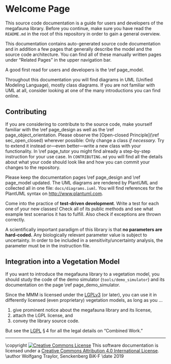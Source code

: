 Welcome Page
============
<!--
SPDX-FileCopyrightText: 2020 Wolfgang Traylor <wolfgang.traylor@senckenberg.de>

SPDX-License-Identifier: CC-BY-4.0
-->

This source code documentation is a guide for users and developers of the megafauna library.
Before you continue, make sure you have read the `README.md` in the root of this repository in order to gain a general overview.

This documentation contains auto-generated source code documentation and in addition a few pages that generally describe the model and the source code architecture.
You can find all of these manually written pages under “Related Pages” in the upper navigation bar.

A good first read for users and developers is the \ref page_model.

Throughout this documentation you will find diagrams in UML (Unified Modeling Language), mostly class diagrams.
If you are not familiar with UML at all, consider looking at one of the many introductions you can find online.

## Contributing

If you are considering to contribute to the source code, make yourself familiar with the \ref page_design as well as the \ref page_object_orientation.
Please observe the [Open-closed Principle](\ref sec_open_closed) wherever possible: Only change a class *if necessary.* Try to extend it instead or—even better—write a new class with your functionality.
In \ref page_tutor you might find already a step-by-step instruction for your use case.
In `CONTRIBUTING.md` you will find all the details about what your code should look like and how you can commit your changes to the repository.

Please keep the documentation pages \ref page_design and \ref page_model updated.
The UML diagrams are rendered by PlantUML and collected all in one file: `docs/diagrams.iuml`.
You will find references for the PlantUML syntax on <http://www.plantuml.com>.

Come into the practice of **test-driven development**.
Write a test for each one of your new classes!
Check all of its public methods and see what example test scenarios it has to fulfill.
Also check if exceptions are thrown correctly.

A scientifically important paradigm of this library is that **no parameters are hard-coded.**
Any biologically relevant parameter value is subject to uncertainty.
In order to be included in a sensitivity/uncertainty analysis, the parameter must be in the instruction file.

## Integration into a Vegetation Model

If you want to introduce the megafauna library to a vegetation model, you should study the code of the demo simulator (`tools/demo_simulator`) and its documentation on the page \ref page_demo_simulator.

Since the MMM is licensed under the [LGPLv3][LGPL] (or later), you can use it in differently licensed (even proprietary) vegetation models, as long as you …

1. give prominent notice about the megafauna library and its license,
2. attach the LGPL license, and
3. convey the library source code.

But see the [LGPL][] § 4 for all the legal details on “Combined Work.”

[LGPL]: https://www.gnu.org/licenses/lgpl-3.0.html

-------------------------------------------------

\copyright <a rel="license" href="http://creativecommons.org/licenses/by/4.0/"><img alt="Creative Commons License" style="border-width:0" src="https://i.creativecommons.org/l/by/4.0/80x15.png" /></a> This software documentation is licensed under a <a rel="license" href="http://creativecommons.org/licenses/by/4.0/">Creative Commons Attribution 4.0 International License</a>.
\author Wolfgang Traylor, Senckenberg BiK-F
\date 2019
